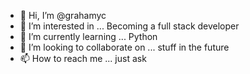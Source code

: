 - 👋 Hi, I’m @grahamyc
- 👀 I’m interested in ... Becoming a full stack developer
- 🌱 I’m currently learning ... Python
- 💞️ I’m looking to collaborate on ... stuff in the future
- 📫 How to reach me ... just ask

<!---
grahamyc/grahamyc is a ✨ special ✨ repository because its `README.md` (this file) appears on your GitHub profile.
You can click the Preview link to take a look at your changes.
--->

